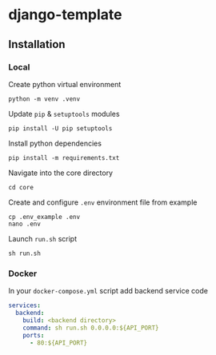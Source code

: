 # django-template

## Installation

### Local

Create python virtual environment

    python -m venv .venv

Update `pip` & `setuptools` modules

    pip install -U pip setuptools

Install python dependencies

    pip install -m requirements.txt

Navigate into the core directory

    cd core

Create and configure `.env` environment file from example

    cp .env_example .env
    nano .env

Launch `run.sh` script

    sh run.sh

### Docker

In your `docker-compose.yml` script add backend service code

```yml
services:
  backend:
    build: <backend directory>
    command: sh run.sh 0.0.0.0:${API_PORT}
    ports:
      - 80:${API_PORT}
```
